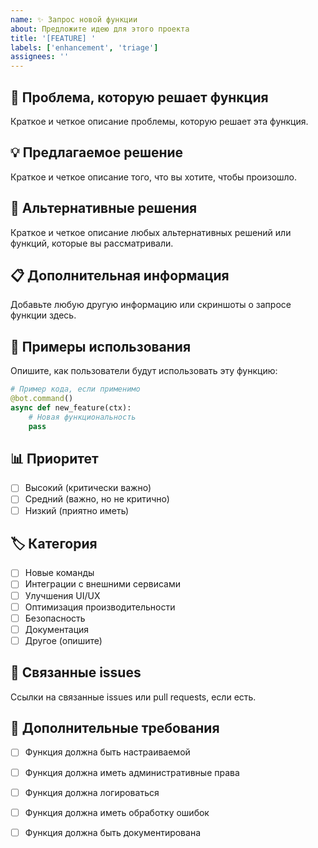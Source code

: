 ```yaml
---
name: ✨ Запрос новой функции
about: Предложите идею для этого проекта
title: '[FEATURE] '
labels: ['enhancement', 'triage']
assignees: ''
---
```


## 🎯 Проблема, которую решает функция
Краткое и четкое описание проблемы, которую решает эта функция.

## 💡 Предлагаемое решение
Краткое и четкое описание того, что вы хотите, чтобы произошло.

## 🔄 Альтернативные решения
Краткое и четкое описание любых альтернативных решений или функций, которые вы рассматривали.

## 📋 Дополнительная информация
Добавьте любую другую информацию или скриншоты о запросе функции здесь.

## 🎨 Примеры использования
Опишите, как пользователи будут использовать эту функцию:

```python
# Пример кода, если применимо
@bot.command()
async def new_feature(ctx):
    # Новая функциональность
    pass
```

## 📊 Приоритет
- [ ] Высокий (критически важно)
- [ ] Средний (важно, но не критично)
- [ ] Низкий (приятно иметь)

## 🏷️ Категория
- [ ] Новые команды
- [ ] Интеграции с внешними сервисами
- [ ] Улучшения UI/UX
- [ ] Оптимизация производительности
- [ ] Безопасность
- [ ] Документация
- [ ] Другое (опишите)

## 🔗 Связанные issues
Ссылки на связанные issues или pull requests, если есть.

## 📝 Дополнительные требования
- [ ] Функция должна быть настраиваемой
- [ ] Функция должна иметь административные права
- [ ] Функция должна логироваться
- [ ] Функция должна иметь обработку ошибок
- [ ] Функция должна быть документирована














